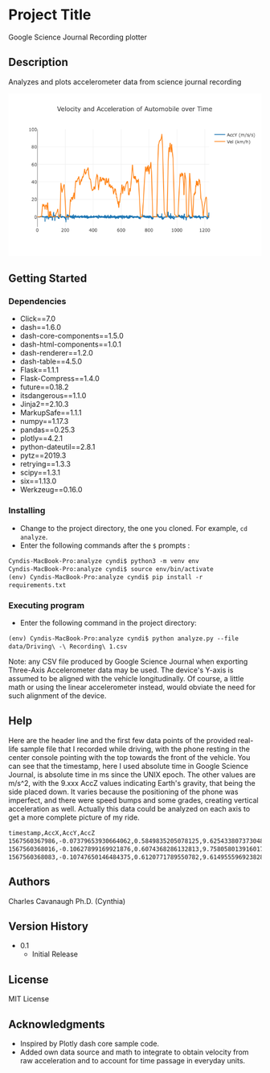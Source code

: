 # Project Title


Google Science Journal Recording plotter

## Description

Analyzes and plots accelerometer data from science journal recording

![Screenshot](plotly-dash-plot.png)

## Getting Started

### Dependencies

* Click==7.0
* dash==1.6.0
* dash-core-components==1.5.0
* dash-html-components==1.0.1
* dash-renderer==1.2.0
* dash-table==4.5.0
* Flask==1.1.1
* Flask-Compress==1.4.0
* future==0.18.2
* itsdangerous==1.1.0
* Jinja2==2.10.3
* MarkupSafe==1.1.1
* numpy==1.17.3
* pandas==0.25.3
* plotly==4.2.1
* python-dateutil==2.8.1
* pytz==2019.3
* retrying==1.3.3
* scipy==1.3.1
* six==1.13.0
* Werkzeug==0.16.0


### Installing

* Change to the project directory, the one you cloned. For example, `cd analyze`. 
* Enter the following commands after the `$` prompts :
```
Cyndis-MacBook-Pro:analyze cyndi$ python3 -m venv env
Cyndis-MacBook-Pro:analyze cyndi$ source env/bin/activate
(env) Cyndis-MacBook-Pro:analyze cyndi$ pip install -r requirements.txt 
```
### Executing program

* Enter the following command in the project directory:
```
(env) Cyndis-MacBook-Pro:analyze cyndi$ python analyze.py --file data/Driving\ -\ Recording\ 1.csv
```
Note: any CSV file produced by Google Science Journal when exporting Three-Axis Accelerometer data may be used. The device's
 Y-axis is assumed to be aligned with the vehicle longitudinally. Of course, a little math or using the linear 
 accelerometer instead, would obviate the need for such alignment of the device. 

## Help

Here are the header line and the first few data points of the provided real-life sample file that I recorded while
driving, with the phone resting in the center console pointing with the top towards the front of the vehicle.
You can see that the timestamp, here I used absolute time in Google Science Journal, is absolute time in ms since the 
UNIX epoch. The other values are m/s^2, with the 9.xxx AccZ values indicating Earth's gravity, that being the side placed
down. It varies because the positioning of the phone was imperfect, and there were speed bumps and some grades, creating
vertical acceleration as well. Actually this data could be analyzed on each axis to get a more complete picture of my ride.

```
timestamp,AccX,AccY,AccZ
1567560367986,-0.07379653930664062,0.5849835205078125,9.625433807373048
1567560368016,-0.10627899169921876,0.6074368286132813,9.758058013916017
1567560368083,-0.10747650146484375,0.6120771789550782,9.614955596923828
```

## Authors

Charles Cavanaugh Ph.D. (Cynthia)

## Version History

* 0.1
    * Initial Release

## License

MIT License

## Acknowledgments

* Inspired by Plotly dash core sample code. 
* Added own data source and math to integrate to obtain velocity from raw
acceleration and to account for time passage in everyday units.
